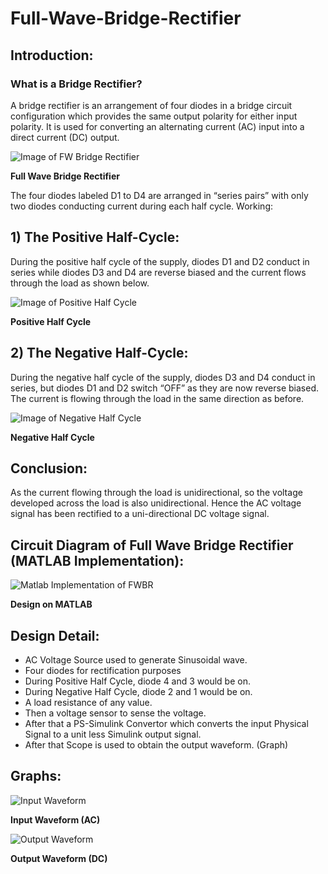 # Full-Wave-Bridge-Rectifier

## Introduction:

### What is a Bridge Rectifier?
A bridge rectifier is an arrangement of four diodes in a bridge circuit configuration which provides the same output polarity for either input polarity. It is used for converting an alternating current (AC) input into a direct current (DC) output.

![Image of FW Bridge Rectifier](../master/images/main.PNG) 

**Full Wave Bridge Rectifier**


The four diodes labeled D1 to D4 are arranged in “series pairs” with only two diodes conducting current during each half cycle.
Working:

## 1) The Positive Half-Cycle:
During the positive half cycle of the supply, diodes D1 and D2 conduct in series while diodes D3 and D4 are reverse biased and the current flows through the load as shown below.

![Image of Positive Half Cycle](../master/images/p.png) 

**Positive Half Cycle**

## 2) The Negative Half-Cycle:
During the negative half cycle of the supply, diodes D3 and D4 conduct in series, but diodes D1 and D2 switch “OFF” as they are now reverse biased. The current is flowing through the load in the same direction as before.
 
![Image of Negative Half Cycle](../master/images/n.png) 


**Negative Half Cycle**

## Conclusion:
 As the current flowing through the load is unidirectional, so the voltage developed across the load is also unidirectional. Hence the AC voltage signal has been rectified to a uni-directional DC voltage signal.


## Circuit Diagram of Full Wave Bridge Rectifier (MATLAB Implementation): 
![Matlab Implementation of FWBR](../master/images/m.png) 
                  

**Design on MATLAB**
                  
## Design Detail:

* AC Voltage Source used to generate Sinusoidal wave.
* Four diodes for rectification purposes 
* During Positive Half Cycle, diode 4 and 3 would be on.
* During Negative Half Cycle, diode 2 and 1 would be on.
* A load resistance of any value. 
* Then a voltage sensor to sense the voltage.
* After that a PS-Simulink Convertor which converts the input Physical Signal to a unit less Simulink output signal.
* After that Scope is used to obtain the output waveform. (Graph)


## Graphs:

![Input Waveform](../master/images/i.png) 

**Input Waveform (AC)**
    
![Output Waveform](../master/images/o.png) 

**Output Waveform (DC)**







